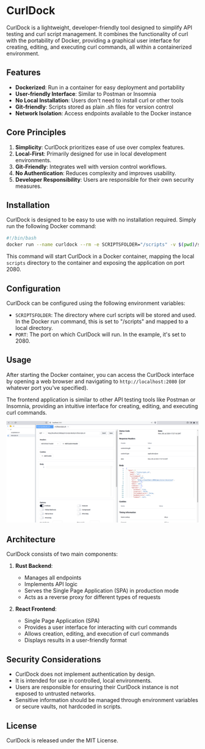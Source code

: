 # CurlDock

CurlDock is a lightweight, developer-friendly tool designed to simplify API testing and curl script management. It combines the functionality of curl with the portability of Docker, providing a graphical user interface for creating, editing, and executing curl commands, all within a containerized environment.

## Features

- **Dockerized**: Run in a container for easy deployment and portability
- **User-friendly Interface**: Similar to Postman or Insomnia
- **No Local Installation**: Users don't need to install curl or other tools
- **Git-friendly**: Scripts stored as plain .sh files for version control
- **Network Isolation**: Access endpoints available to the Docker instance

## Core Principles

1. **Simplicity**: CurlDock prioritizes ease of use over complex features.
2. **Local-First**: Primarily designed for use in local development environments.
3. **Git-Friendly**: Integrates well with version control workflows.
4. **No Authentication**: Reduces complexity and improves usability.
5. **Developer Responsibility**: Users are responsible for their own security measures.

## Installation

CurlDock is designed to be easy to use with no installation required. Simply run the following Docker command:

```bash
#!/bin/bash
docker run --name curldock --rm -e SCRIPTSFOLDER="/scripts" -v $(pwd)/scripts:/scripts -e PORT="2080" -p 2080:2080 inigoetxaniz/curldock
```

This command will start CurlDock in a Docker container, mapping the local `scripts` directory to the container and exposing the application on port 2080.

## Configuration

CurlDock can be configured using the following environment variables:

- `SCRIPTSFOLDER`: The directory where curl scripts will be stored and used. In the Docker run command, this is set to "/scripts" and mapped to a local directory.
- `PORT`: The port on which CurlDock will run. In the example, it's set to 2080.

## Usage

After starting the Docker container, you can access the CurlDock interface by opening a web browser and navigating to `http://localhost:2080` (or whatever port you've specified).

The frontend application is similar to other API testing tools like Postman or Insomnia, providing an intuitive interface for creating, editing, and executing curl commands.

![](./doc/curldock.png)

## Architecture

CurlDock consists of two main components:

1. **Rust Backend**:
   - Manages all endpoints
   - Implements API logic
   - Serves the Single Page Application (SPA) in production mode
   - Acts as a reverse proxy for different types of requests

2. **React Frontend**:
   - Single Page Application (SPA)
   - Provides a user interface for interacting with curl commands
   - Allows creation, editing, and execution of curl commands
   - Displays results in a user-friendly format

## Security Considerations

- CurlDock does not implement authentication by design.
- It is intended for use in controlled, local environments.
- Users are responsible for ensuring their CurlDock instance is not exposed to untrusted networks.
- Sensitive information should be managed through environment variables or secure vaults, not hardcoded in scripts.

## License

CurlDock is released under the MIT License.

